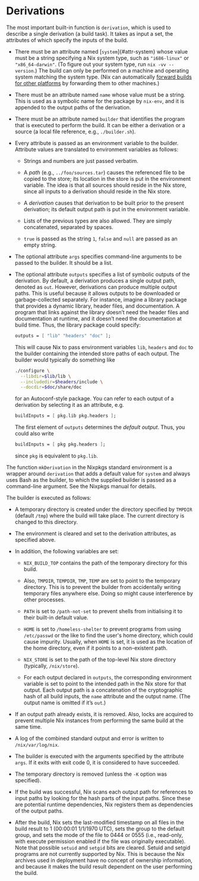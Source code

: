 # Derivations

The most important built-in function is `derivation`, which is used to
describe a single derivation (a build task). It takes as input a set,
the attributes of which specify the inputs of the build.

  - There must be an attribute named [`system`]{#attr-system} whose value must be a
    string specifying a Nix system type, such as `"i686-linux"` or
    `"x86_64-darwin"`. (To figure out your system type, run `nix -vv
    --version`.) The build can only be performed on a machine and
    operating system matching the system type. (Nix can automatically
    [forward builds for other
    platforms](../advanced-topics/distributed-builds.md) by forwarding
    them to other machines.)

  - There must be an attribute named `name` whose value must be a
    string. This is used as a symbolic name for the package by
    `nix-env`, and it is appended to the output paths of the derivation.

  - There must be an attribute named `builder` that identifies the
    program that is executed to perform the build. It can be either a
    derivation or a source (a local file reference, e.g.,
    `./builder.sh`).

  - Every attribute is passed as an environment variable to the builder.
    Attribute values are translated to environment variables as follows:
    
      - Strings and numbers are just passed verbatim.
    
      - A *path* (e.g., `../foo/sources.tar`) causes the referenced file
        to be copied to the store; its location in the store is put in
        the environment variable. The idea is that all sources should
        reside in the Nix store, since all inputs to a derivation should
        reside in the Nix store.
    
      - A *derivation* causes that derivation to be built prior to the
        present derivation; its default output path is put in the
        environment variable.
    
      - Lists of the previous types are also allowed. They are simply
        concatenated, separated by spaces.
    
      - `true` is passed as the string `1`, `false` and `null` are
        passed as an empty string.

  - The optional attribute `args` specifies command-line arguments to be
    passed to the builder. It should be a list.

  - The optional attribute `outputs` specifies a list of symbolic
    outputs of the derivation. By default, a derivation produces a
    single output path, denoted as `out`. However, derivations can
    produce multiple output paths. This is useful because it allows
    outputs to be downloaded or garbage-collected separately. For
    instance, imagine a library package that provides a dynamic library,
    header files, and documentation. A program that links against the
    library doesn’t need the header files and documentation at runtime,
    and it doesn’t need the documentation at build time. Thus, the
    library package could specify:
    
    ```nix
    outputs = [ "lib" "headers" "doc" ];
    ```
    
    This will cause Nix to pass environment variables `lib`, `headers`
    and `doc` to the builder containing the intended store paths of each
    output. The builder would typically do something like
    
    ```bash
    ./configure \
      --libdir=$lib/lib \
      --includedir=$headers/include \
      --docdir=$doc/share/doc
    ```
    
    for an Autoconf-style package. You can refer to each output of a
    derivation by selecting it as an attribute, e.g.
    
    ```nix
    buildInputs = [ pkg.lib pkg.headers ];
    ```
    
    The first element of `outputs` determines the *default output*.
    Thus, you could also write
    
    ```nix
    buildInputs = [ pkg pkg.headers ];
    ```
    
    since `pkg` is equivalent to `pkg.lib`.

The function `mkDerivation` in the Nixpkgs standard environment is a
wrapper around `derivation` that adds a default value for `system` and
always uses Bash as the builder, to which the supplied builder is passed
as a command-line argument. See the Nixpkgs manual for details.

The builder is executed as follows:

  - A temporary directory is created under the directory specified by
    `TMPDIR` (default `/tmp`) where the build will take place. The
    current directory is changed to this directory.

  - The environment is cleared and set to the derivation attributes, as
    specified above.

  - In addition, the following variables are set:
    
      - `NIX_BUILD_TOP` contains the path of the temporary directory for
        this build.
    
      - Also, `TMPDIR`, `TEMPDIR`, `TMP`, `TEMP` are set to point to the
        temporary directory. This is to prevent the builder from
        accidentally writing temporary files anywhere else. Doing so
        might cause interference by other processes.
    
      - `PATH` is set to `/path-not-set` to prevent shells from
        initialising it to their built-in default value.
    
      - `HOME` is set to `/homeless-shelter` to prevent programs from
        using `/etc/passwd` or the like to find the user's home
        directory, which could cause impurity. Usually, when `HOME` is
        set, it is used as the location of the home directory, even if
        it points to a non-existent path.
    
      - `NIX_STORE` is set to the path of the top-level Nix store
        directory (typically, `/nix/store`).
    
      - For each output declared in `outputs`, the corresponding
        environment variable is set to point to the intended path in the
        Nix store for that output. Each output path is a concatenation
        of the cryptographic hash of all build inputs, the `name`
        attribute and the output name. (The output name is omitted if
        it’s `out`.)

  - If an output path already exists, it is removed. Also, locks are
    acquired to prevent multiple Nix instances from performing the same
    build at the same time.

  - A log of the combined standard output and error is written to
    `/nix/var/log/nix`.

  - The builder is executed with the arguments specified by the
    attribute `args`. If it exits with exit code 0, it is considered to
    have succeeded.

  - The temporary directory is removed (unless the `-K` option was
    specified).

  - If the build was successful, Nix scans each output path for
    references to input paths by looking for the hash parts of the input
    paths. Since these are potential runtime dependencies, Nix registers
    them as dependencies of the output paths.

  - After the build, Nix sets the last-modified timestamp on all files
    in the build result to 1 (00:00:01 1/1/1970 UTC), sets the group to
    the default group, and sets the mode of the file to 0444 or 0555
    (i.e., read-only, with execute permission enabled if the file was
    originally executable). Note that possible `setuid` and `setgid`
    bits are cleared. Setuid and setgid programs are not currently
    supported by Nix. This is because the Nix archives used in
    deployment have no concept of ownership information, and because it
    makes the build result dependent on the user performing the build.
